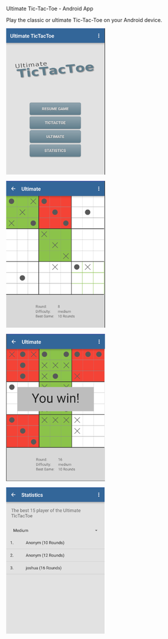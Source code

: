 Ultimate Tic-Tac-Toe - Android App

Play the classic or ultimate Tic-Tac-Toe on your Android device.

![alt tag](https://github.com/Joshua27/UltimateTicTacToe/blob/master/images/main_menu.png)

![alt tag](https://github.com/Joshua27/UltimateTicTacToe/blob/master/images/ultimate.png)

![alt tag](https://github.com/Joshua27/UltimateTicTacToe/blob/master/images/ultimate_won.png)

![alt tag](https://github.com/Joshua27/UltimateTicTacToe/blob/master/images/stats.png)
